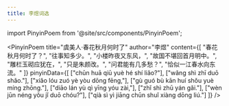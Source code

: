 ```yaml
---
title: 李煜词选
---
```


import PinyinPoem from '@site/src/components/PinyinPoem';

<PinyinPoem 
  title="虞美人·春花秋月何时了" 
  author="李煜"
  content={[
    "春花秋月何时了？",
    "往事知多少。",
    "小楼昨夜又东风，",
    "故国不堪回首月明中。",
    "雕栏玉砌应犹在，",
    "只是朱颜改。",
    "问君能有几多愁？",
    "恰似一江春水向东流。"
  ]}
  pinyinData={[
    ["chūn huā qiū yuè hé shí liǎo?"],
    ["wǎng shì zhī duō shǎo."],
    ["xiǎo lóu zuó yè yòu dōng fēng,"],
    ["gù guó bù kān huí shǒu yuè míng zhōng."],
    ["diāo lán yù qì yīng yóu zài,"],
    ["zhǐ shì zhū yán gǎi."],
    ["wèn jūn néng yǒu jǐ duō chóu?"],
    ["qià sì yì jiāng chūn shuǐ xiàng dōng liú."]
  ]}
/> 